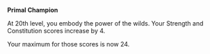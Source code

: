 __**Primal Champion**__

At 20th level, you embody the power of the wilds. Your Strength and Constitution scores increase by 4.

Your maximum for those scores is now 24.